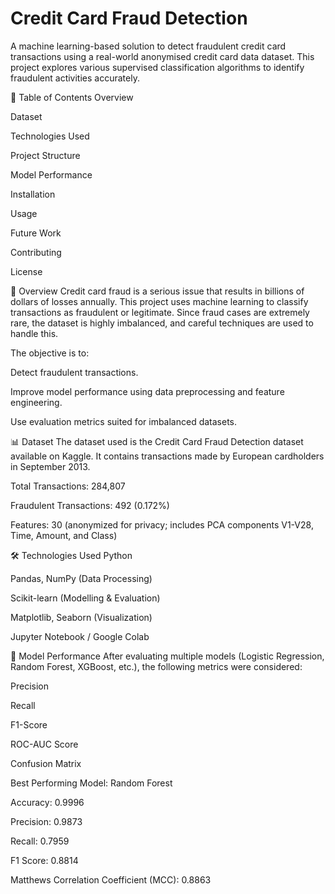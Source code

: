 # Credit Card Fraud Detection
A machine learning-based solution to detect fraudulent credit card transactions using a real-world anonymised credit card data dataset. This project explores various supervised classification algorithms to identify fraudulent activities accurately.

📌 Table of Contents
Overview

Dataset

Technologies Used

Project Structure

Model Performance

Installation

Usage

Future Work

Contributing

License

📖 Overview
Credit card fraud is a serious issue that results in billions of dollars of losses annually. This project uses machine learning to classify transactions as fraudulent or legitimate. Since fraud cases are extremely rare, the dataset is highly imbalanced, and careful techniques are used to handle this.

The objective is to:

Detect fraudulent transactions.

Improve model performance using data preprocessing and feature engineering.

Use evaluation metrics suited for imbalanced datasets.

📊 Dataset
The dataset used is the Credit Card Fraud Detection dataset available on Kaggle. It contains transactions made by European cardholders in September 2013.

Total Transactions: 284,807

Fraudulent Transactions: 492 (0.172%)

Features: 30 (anonymized for privacy; includes PCA components V1-V28, Time, Amount, and Class)

🛠 Technologies Used
Python

Pandas, NumPy (Data Processing)

Scikit-learn (Modelling & Evaluation)

Matplotlib, Seaborn (Visualization)

Jupyter Notebook / Google Colab

🧠 Model Performance
After evaluating multiple models (Logistic Regression, Random Forest, XGBoost, etc.), the following metrics were considered:

Precision

Recall

F1-Score

ROC-AUC Score

Confusion Matrix

Best Performing Model: Random Forest

Accuracy: 0.9996

Precision: 0.9873

Recall: 0.7959

F1 Score: 0.8814

Matthews Correlation Coefficient (MCC): 0.8863

